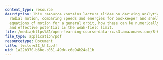 ```yaml
---
content_type: resource
description: This resource contains lecture slides on deriving analytic results for
  radial motion, comparing speeds and energies for bookkeeper and shell observers,
  equations of motion for a general orbit, how these can be numerically integrated,
  and effective potential in the weak-field limit.
file: /media/https%3A/open-learning-course-data-rc.s3.amazonaws.com/8-033-relativity-fall-2006/1a22b370b6beb03149dec6e94b24a11b_lecture22_bh2.pdf
file_type: application/pdf
resourcetype: Document
title: lecture22_bh2.pdf
uid: 1a22b370-b6be-b031-49de-c6e94b24a11b
---
```

